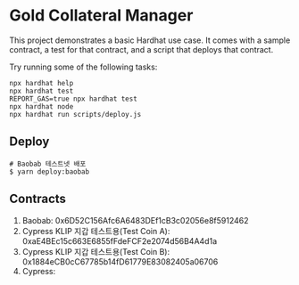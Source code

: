 # Gold Collateral Manager

This project demonstrates a basic Hardhat use case. It comes with a sample contract, a test for that contract, and a script that deploys that contract.

Try running some of the following tasks:

```shell
npx hardhat help
npx hardhat test
REPORT_GAS=true npx hardhat test
npx hardhat node
npx hardhat run scripts/deploy.js
```

## Deploy

```
# Baobab 테스트넷 배포
$ yarn deploy:baobab
```

## Contracts

1. Baobab: 0x6D52C156Afc6A6483DEf1cB3c02056e8f5912462
2. Cypress KLIP 지갑 테스트용(Test Coin A): 0xaE4BEc15c663E6855fFdeFCF2e2074d56B4A4d1a
3. Cypress KLIP 지갑 테스트용(Test Coin B): 0x1884eCB0cC67785b14fD61779E83082405a06706
4. Cypress: